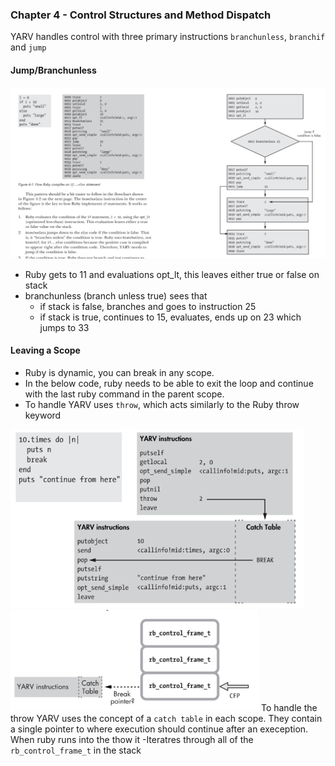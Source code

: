 ### Chapter 4 - Control Structures and Method Dispatch

YARV handles control with three primary instructions `branchunless`, `branchif` and `jump`

#### Jump/Branchunless
![Jump|branchunless Example](./img/04_if_statement_branchunless.png)

 - Ruby gets to 11 and evaluations opt_lt, this leaves either true or false on stack
 - branchunless (branch unless true) sees that
   - if stack is false, branches and goes to instruction 25
   - if stack is true, continues to 15, evaluates, ends up on 23 which jumps to 33
 
 
#### Leaving a Scope 

- Ruby is dynamic, you can break in any scope.  
- In the below code, ruby needs to be able to exit the loop and continue with the last ruby command in the parent scope.
- To handle YARV uses `throw`, which acts similarly to the Ruby throw keyword

![Break Statement](./img/04_break_statement.png) 
![Iterating through stacks to find catch table](./img/04_handling_throw_iteration.png)
To handle the throw YARV uses the concept of a `catch table` in each scope.  They contain a single pointer to where execution should continue after an exeception.  When ruby runs into the thow it
-Iteratres through all of the `rb_control_frame_t` in the stack 



